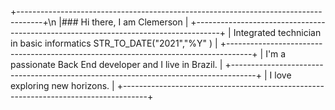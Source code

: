 +------------------------------------------------------------------------------------+\n
|###                             Hi there, I am Clemerson                            |
+------------------------------------------------------------------------------------+
| Integrated technician in basic informatics STR_TO_DATE("2021","%Y" )               |
+------------------------------------------------------------------------------------+
| I'm a passionate Back End developer and I live in Brazil.                          |
+------------------------------------------------------------------------------------+
| I love exploring new horizons.                                                     |
+------------------------------------------------------------------------------------+ 
